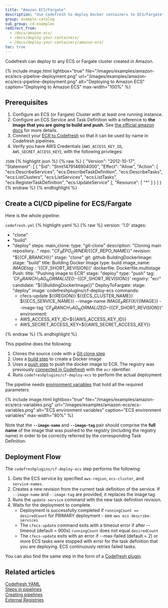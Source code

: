 ```yaml
---
title: "Amazon ECS/Fargate"
description: "Use Codefresh to deploy Docker containers to ECS/Fargate"
group: example-catalog
sub_group: cd-examples
redirect_from:
  - /docs/amazon-ecs/
  - /docs/deploy-your-containers/
  - /docs/deploy-your-containers/amazon-ecs/
toc: true
---
```

Codefresh can deploy to any ECS or Fargate cluster created in Amazon.

{% include image.html 
lightbox="true" 
file="/images/examples/amazon-ecs/ecs-pipeline-deployment.png" 
url="/images/examples/amazon-ecs/ecs-pipeline-deployment.png" 
alt="Deploying to Amazon ECS"
caption="Deploying to Amazon ECS"
max-width="100%" 
%}

## Prerequisites


1. Configure an ECS (or Fargate) Cluster with at least one running instance.
1. Configure an ECS Service and Task Definition with a reference to **the image that you are going to build and push.** See [the official amazon docs](http://docs.aws.amazon.com/AmazonECS/latest/developerguide/Welcome.html) for more details.
1. Connect your [ECR to Codefresh]({{site.baseurl}}/docs/docker-registries/external-docker-registries/amazon-ec2-container-registry/) so that it can be used by name in Codefresh pipelines.
1. Verify you have AWS Credentials (`AWS_ACCESS_KEY_ID`, `AWS_SECRET_ACCESS_KEY`), with the following privileges:

  `JSON`
{% highlight json %}
{% raw %}
{
  "Version": "2012-10-17",
  "Statement": [
    {
      "Sid": "Stmt1479146904000",
      "Effect": "Allow",
      "Action": [
        "ecs:DescribeServices",
        "ecs:DescribeTaskDefinition",
        "ecs:DescribeTasks",
        "ecs:ListClusters",
        "ecs:ListServices",
        "ecs:ListTasks",
        "ecs:RegisterTaskDefinition",
        "ecs:UpdateService"
      ],
      "Resource": [
        "*"
      ]
    }
  ]
}
{% endraw %}
{% endhighlight %}



## Create a CI/CD pipeline for ECS/Fargate

Here is the whole pipeline:

 `codefresh.yml`
{% highlight yaml %}
{% raw %}
version: '1.0'
stages:
  - "clone"
  - "build"
  - "deploy"
steps:
  main_clone:
    type: "git-clone"
    description: "Cloning main repository..."
    repo: "${{CF_REPO_OWNER}}/${{CF_REPO_NAME}}"
    revision: "${{CF_BRANCH}}"
    stage: "clone"
    git: github
  BuildingDockerImage:
    stage: "build"
    title: Building Docker Image
    type: build
    image_name: ${{IMAGE}}
    tag: '${{CF_SHORT_REVISION}}'
    dockerfile: Dockerfile.multistage
  Push:
    title: "Pushing image to ECR"
    stage: "deploy"
    type: "push"
    tag: '${{CF_BRANCH_TAG_NORMALIZED}}-${{CF_SHORT_REVISION}}'
    registry: "ecr"
    candidate: "${{BuildingDockerImage}}"
  DeployToFargate:
    stage: "deploy"
    image: codefreshplugins/cf-deploy-ecs
    commands:
      - cfecs-update ${{REGION}} ${{ECS_CLUSTER_NAME}} ${{ECS_SERVICE_NAME}} --image-name ${{IMAGE_PREFIX}}/${{IMAGE}} --image-tag '${{CF_BRANCH_TAG_NORMALIZED}}-${{CF_SHORT_REVISION}}'
    environment:
      - AWS_ACCESS_KEY_ID=${{AWS_ACCESS_KEY_ID}}
      - AWS_SECRET_ACCESS_KEY=${{AWS_SECRET_ACCESS_KEY}}

{% endraw %}
{% endhighlight %}

This pipeline does the following:

1. Clones the source code with a [Git clone step]({{site.baseurl}}/docs/pipelines/steps/git-clone/)
1. Uses a [build step]({{site.baseurl}}/docs/pipelines/steps/build/) to create a Docker image
1. Uses a [push step]({{site.baseurl}}/docs/cpipelines/steps/push/) to push the docker image to ECR. The registry was previously [connected in Codefresh]({{site.baseurl}}/docs/docker-registries/external-docker-registries/) with the `ecr` identifier.
1. Runs `codefreshplugins/cf-deploy-ecs` to perform the actual deployment


The pipeline needs [environment variables]({{site.baseurl}}/docs/pipelines/pipelines/#pipeline-settings) that hold all the required parameters

{% include image.html 
lightbox="true" 
file="/images/examples/amazon-ecs/ecs-variables.png" 
url="/images/examples/amazon-ecs/ecs-variables.png" 
alt="ECS environment variables"
caption="ECS environment variables"
max-width="80%" 
%}

         

         
Note that the **`--image-name`** and **`--image-tag`** pair should comprise the **full name** of the image that was pushed to the registry (including the registry name) in order to be correctly referred by the corresponding Task Definition.

 

## Deployment Flow

The `codefreshplugins/cf-deploy-ecs` step performs the following:


1. Gets the ECS service by specified `aws-region`, `ecs-cluster`, and `service-names`.
1. Creates a new revision from the current task definition of the service. If `--image-name` and `--image-tag` are provided, it replaces the image tag.
1. Runs the `update-service` command with the new task definition revision.
1. Waits for the deployment to complete. 
    * Deployment is successfully completed if `runningCount == desiredCount` for PRIMARY deployment - see `aws ecs describe-services`
    * The `cfecs-update` command exits with a timeout error if after --timeout (default = 900s) `runningCount` does not equal `desiredCount`
    * The `cfecs-update` exits with an error if --max-failed (default = 2) or more ECS tasks were stopped with error for the task definition that you are deploying.      ECS continuously retries failed tasks.

You can also find the same step in the form of a [Codefresh plugin](https://codefresh.io/steps/step/ecs-deploy).

## Related articles
[Codefresh YAML]({{site.baseurl}}/docs/pipelines/what-is-the-codefresh-yaml/)  
[Steps in pipelines]({{site.baseurl}}/docs/pipelines/steps/)  
[Creating pipelines]({{site.baseurl}}/docs/pipelines/pipelines/)  
[External Registries]({{site.baseurl}}/docs/docker-registries/external-docker-registries/)


